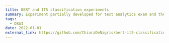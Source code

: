 ```yaml
---
title: BERT and IT5 classification experiments
summary: Experiment partially developed for text analytics exam and then deepen for further analysis. [Link to paper.](https://scholar.google.nl/citations?view_op=view_citation&hl=it&user=ZlrcXiAAAAAJ&citation_for_view=ZlrcXiAAAAAJ:u5HHmVD_uO8C)
tags: 
  - DSAI
date: 2022-01-01
external_link: https://github.com/ChiaraDeNigris/bert-it5-classification-experiments
---
```

